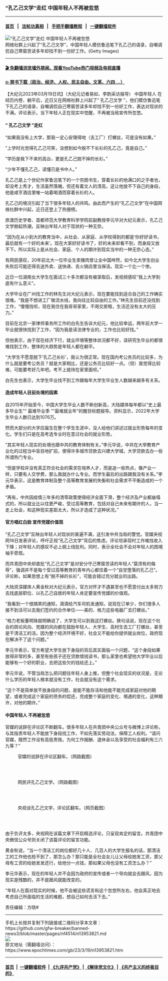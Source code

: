 ### “孔乙己文学”走红 中国年轻人不再被忽悠
------------------------

#### [首页](https://github.com/gfw-breaker/banned-news3/blob/master/README.md) &nbsp;&nbsp;|&nbsp;&nbsp; [法轮功真相](https://github.com/begood0513/basic/blob/master/README.md)  &nbsp;&nbsp;|&nbsp;&nbsp; [手把手翻墙教程](https://github.com/gfw-breaker/guides/wiki)  &nbsp;&nbsp;|&nbsp;&nbsp; [一键翻墙软件](https://github.com/gfw-breaker/nogfw/blob/master/README.md)  



<div><img alt="“孔乙己文学”走红 中国年轻人不再被忽悠" class="attachment-djy_600_400 size-djy_600_400 wp-post-image" src="https://i.epochtimes.com/assets/uploads/2020/05/1512082132111538.jpg"/>
<div class="caption">
 网络社群上兴起了“孔乙己文学”，中国年轻人模仿鲁迅笔下孔乙己的语录，自嘲调侃自己寒窗苦读多年却找不到一份好工作。(Getty Images)
</div></div><hr/>

#### [ 🎬  免翻墙浏览墙外禁闻、观看YouTube热门视频及电视直播](https://github.com/gfw-breaker/HelloWorld)

#### [ 💥  禁书下载（政治、经济、人权、民主自由、文革、六四 ...）](https://github.com/gfw-breaker/books/blob/master/README.md)

<div><p>
 【大纪元2023年03月19日讯】（大纪元记者易如、李韵采访报导）
 <ok href="https://www.epochtimes.com/gb/tag/%E4%B8%AD%E5%9B%BD%E5%B9%B4%E8%BD%BB%E4%BA%BA.html">
  中国年轻人
 </ok>
 在经历内卷、躺平后，近日又在网络社群上兴起了“
 <ok href="https://www.epochtimes.com/gb/tag/%E5%AD%94%E4%B9%99%E5%B7%B1%E6%96%87%E5%AD%A6.html">
  孔乙己文学
 </ok>
 ”，他们模仿鲁迅笔下孔乙己的语录，自嘲调侃自己寒窗苦读多年却找不到一份好工作，表达对现状的不满。评论表示，当下年轻人正在现实中觉醒，不再被当局宣传所忽悠。
</p>
<h4>
 “
 <ok href="https://www.epochtimes.com/gb/tag/%E5%AD%94%E4%B9%99%E5%B7%B1%E6%96%87%E5%AD%A6.html">
  孔乙己文学
 </ok>
 ”走红
</h4>
<p>
 “如果我没有上大学，那我一定心安理得地（去工厂）打螺丝，可是没有如果。”
</p>
<p>
 “上学时光觉得孔乙己可笑，没想到如今脱不下长衫的孔乙己，竟是自己。”
</p>
<p>
 “学历是我下不来的高台，更是孔乙己脱不掉的长衫。”
</p>
<p>
 “少年不懂孔乙己，读懂已是书中人。”
</p>
<p>
 孔乙己是上个世纪作家鲁迅笔下的一个穷困书生，穿着长衫的他满口的之乎者也，却没考上秀才，生活虽然落魄，但还有着文人的清高，这让他放不下自己的身段，他是咸亨酒店里唯一站着喝酒而穿着长衫的人。
</p>
<p>
 孔乙己的境况引起了当下很多年轻人的共鸣。由此而产生的“孔乙己文学”在中国网络社群中兴起，近日还登上了热搜榜。
</p>
<p>
 旅澳历史学者、首都师范大学教育科学学院前副教授李元华对大纪元表示，孔乙己文学掀起热潮，反映出年轻人对于现状的一种无奈。
</p>
<p>
 “因为在从小到大的教育当中，从社会、从家庭、从学校得到的都是‘你好好读书，最后就有一个好的未来’。现在大家好好读书了，好的未来却看不到，而身段又放不下。所以实际上是从社会、家庭、个人的期许到现实当中的一种无奈心态。”
</p>
<p>
 有网民感叹，20年前北大一位毕业生卖猪肉曾让全中国哗然，如今北大学生创业失败后可能还得去送外卖、送快递、去火锅店里当保洁。现实一个比一个惨。
</p>
<p>
 近日一位湖南女大学生在面试三十多次都没有被录取后，发视频感叹“我上大学到底有什么意义”。
</p>
<p>
 大学毕业在广州找工作的林先生对大纪元表示，现在要能找到适合自己的工作确实很难。“我是不想进工厂做流水线，我向往比较自由的工作。”林先生目前还没找到工作，“慢慢找呗，现在我住在我哥哥家里，不用交房租，生活还没有太大的压力。”
</p>
<p>
 目前在北京一家律师事务所工作的白先生告诉大纪元，他比较幸运，两年前大学一毕业就很快找到了工作，“因为我是读法律专业的，工作也比较好找。”
</p>
<p>
 但他表示，由于现在经济下行，就业环境等整体状况都不好，读研究生毕业的都很难找到工作，整体的大趋势是年轻人都在躺平。
</p>
<p>
 “大学生不愿意脱下‘孔乙己长衫’，我认为很正常。现在国内考公务员的比较多，为什么就是要考公务员？就是大家相比，还是公务员比较好一点。（但）我觉得比较难，可能要考好几年吧。考不上就待在家里面呗。”
</p>
<p>
 白先生也表示，大学生毕业找不到工作跟每年大学生毕业生人数越来越多有关系。
</p>
<h4>
 造成年轻人目前处境的因素
</h4>
<p>
 自2015年开始至今，中国大学生毕业人数不断创新高，大陆媒体每年都以“史上最多毕业生”“
 <ok href="https://www.epochtimes.com/gb/tag/%E6%9C%80%E9%9A%BE%E6%AF%95%E4%B8%9A%E5%AD%A3.html">
  最难毕业季
 </ok>
 ”“最难就业年”的醒目标题报导。资料显示，2022年大学生毕业人数已达到1076万。
</p>
<p>
 然而大部分的大学应届生在整个学生生涯中，没人给他们讲述过就业形势每年的变化。学生们只是在高考选专业时在意过社会的就业形势。
</p>
<p>
 “其实年轻人现实的处境也跟中共的教育体制有关。”李元华说，中共在大举教育产业化的过程当中盲目地扩招，使得许多城市贷款去兴建大学城，大学贷款去办一些所谓热门专业。
</p>
<p>
 “但是学校并没有真正符合社会的需求在培养人才，而是追一些热点，像产业一样，只要有人交学费，那么我就办什么专业。而学生最后的出路跟我没有关系。”李元华表示，这是教育体制及整个高等教育发展的失衡和社会需求不平衡造成的一个矛盾。
</p>
<p>
 “再有，中共因疫情三年多的清零政策使得经济全面下滑，整个经济及产业都崩塌式的，所以就业比以往更严峻，受过高等教育，包括对自己未来有期许的人，当一走上社会，和这种现实差距太大，所以才造成了这种状况。”
</p>
<h4>
 官方唱红白脸 宣传党媒价值观
</h4>
<p>
 “孔乙己文学”反映出年轻人对现状的普遍不满，这引发中共当局的警觉。官媒央视网16日发表评论，呼吁正视“孔乙己文学”背后的焦虑。评论坦承现时工作难找收入下降；对年轻人的感叹不必上纲上线批判。同时，表示全社会不会对年轻人的困境袖手旁观。
</p>
<p>
 而共青团中央却直批“孔乙己文学”是对安分守己寒窗苦读的年轻人“莫须有的侮辱”，强调并不是每个受过高等教育的青年内心都住着一个“自甘堕落的孔乙己”。评论称，如果思想上有“脱不掉的长衫”，可能会错过充分就业的出路。
</p>
<p>
 大陆资深媒体人黄金秋对大纪元表示，官方对怀才不遇甚至也不愿意付出太多努力去找底层职位、以孔乙己自居的年轻人肯定要宣传党媒的价值观。
</p>
<p>
 “我看到一个很搞笑的通知，滴滴给汽车司机发通知，说现在订单少，你们很多人接不到活可以去我们签约的合作单位——美的、格力这些电器厂去打螺丝。”
</p>
<p>
 “格力老板董明珠就明确说了，大学生可以到我这打螺丝。换句话说，现在这个社会的舆论风向、党媒的风向都在鼓励年轻人、大学生、高材生去工厂打螺丝，甚至是干清洁工的活。因为整个经济环境不好，社会又不能给你提供就业岗位，政府现在解决不了这个问题。”
</p>
<p>
 李元华表示，官方希望大学生放下身段的背后其实面临一个问题，“这个身段如果放得非常的多，甚至有些孩子还在贷款借钱读书，那么家里也希望他大学毕业以后能够有一个好的职业，去把这些欠的钱给还上。”
</p>
<p>
 李元华说，不管当局怎么把问题往年轻人身上推，但整个社会现实的状况是，无论什么学历的年轻人根本就没有工作，社会就没有这个需求。
</p>
<p>
 “这个不是简单放不放身段的问题，是能不能存活和他能不能完成家庭对他的期望，或者完成这个家庭的债务的偿还，完成整个家庭的变化、境遇的变化，这种期许，对他的期许。”
</p>
<h4>
 <ok href="https://www.epochtimes.com/gb/tag/%E4%B8%AD%E5%9B%BD%E5%B9%B4%E8%BD%BB%E4%BA%BA.html">
  中国年轻人
 </ok>
 不再被忽悠
</h4>
<p>
 官媒的说辞在评论区不断翻车。很多年轻人在共青团中央公众号与微博上评论称，与其指责年轻人不能放下身段找工作，不如先落实劳动法，保障工人权利。“请问官媒，既然工作没有高低贵贱，为何工作报酬、退休金以及享受的社会福利有三六九等？”
</p>
<figure aria-describedby="caption-attachment-13953835" class="wp-caption aligncenter" id="attachment_13953835" style="width: 450px">
 <ok href="https://i.epochtimes.com/assets/uploads/2023/03/id13953835-FrfALnqaEAAn7p5.jpg" target="_blank">
  <img alt="" class="size-medium wp-image-13953835" src="https://i.epochtimes.com/assets/uploads/2023/03/id13953835-FrfALnqaEAAn7p5-450x593.jpg"/>
 </ok>
 <br/><figcaption class="wp-caption-text" id="caption-attachment-13953835">
  官媒的说辞在评论区翻车。（网路截图）
 </figcaption><br/>
</figure><br/>
<figure aria-describedby="caption-attachment-13953839" class="wp-caption aligncenter" id="attachment_13953839" style="width: 450px">
 <ok href="https://i.epochtimes.com/assets/uploads/2023/03/id13953839-FrhgzGQaMAA4z5_.jpg" target="_blank">
  <img alt="" class="size-medium wp-image-13953839" src="https://i.epochtimes.com/assets/uploads/2023/03/id13953839-FrhgzGQaMAA4z5_-450x685.jpg"/>
 </ok>
 <br/><figcaption class="wp-caption-text" id="caption-attachment-13953839">
  网民评孔乙己文学。（网路截图）
 </figcaption><br/>
</figure><br/>
<figure aria-describedby="caption-attachment-13953841" class="wp-caption aligncenter" id="attachment_13953841" style="width: 450px">
 <ok href="https://i.epochtimes.com/assets/uploads/2023/03/id13953841-5c7827023ab2dfab5083ca7e8f6771be.jpg" target="_blank">
  <img alt="" class="size-medium wp-image-13953841" src="https://i.epochtimes.com/assets/uploads/2023/03/id13953841-5c7827023ab2dfab5083ca7e8f6771be-450x483.jpg"/>
 </ok>
 <br/><figcaption class="wp-caption-text" id="caption-attachment-13953841">
  央视谈孔乙己文学，评论区翻车。（网页截图）
 </figcaption><br/>
</figure><br/>
<p>
 由于负评太多，央视网在该篇文章下开启精选评论，只呈现肯定的留言。共青团中央微信公众号则关闭了该篇评论的留言功能。
</p>
<p>
 黄金秋说，“当一个清洁工的岗位都好几十人、几百人的大学生报名的话，那清洁工的工作他也抢不到了，那怎么办？那只能是全社会女儿让父母给她发工资，那父母有工资的给她发发还行，给他分一点钱，那如果父母也没有工资怎么办？”
</p>
<p>
 李元华表示，现在的年轻人并不会因为政府的宣传或者一个导向就会去跟风，因为现实是残酷的，并不是跟风就能改变的。
</p>
<p>
 “年轻人在面对现实的时候，他不会被这些谎言和这个忽悠所左右，他会真正地去考虑自己所面临的生活的难题，想自己如何去活下去。”
</p>
<p>
 责任编辑：方晓#
</p>
</div>
<hr/>
手机上长按并复制下列链接或二维码分享本文章：<br/>
https://github.com/gfw-breaker/banned-news3/blob/master/pages/nf4514/n13953821.md <br/>
<a href='https://github.com/gfw-breaker/banned-news3/blob/master/pages/nf4514/n13953821.md'><img src='https://github.com/gfw-breaker/banned-news3/blob/master/pages/nf4514/n13953821.md.png'/></a> <br/>
原文地址（需翻墙访问）：https://www.epochtimes.com/gb/23/3/19/n13953821.htm


------------------------
#### [首页](https://github.com/gfw-breaker/banned-news3/blob/master/README.md) &nbsp;|&nbsp; [一键翻墙软件](https://github.com/gfw-breaker/nogfw/blob/master/README.md) &nbsp;| [《九评共产党》](https://github.com/gfw-breaker/9ping.md/blob/master/README.md#九评之一评共产党是什么) | [《解体党文化》](https://github.com/gfw-breaker/jtdwh.md/blob/master/README.md) | [《共产主义的终极目的》](https://github.com/gfw-breaker/gczydzjmd.md/blob/master/README.md)


<img src='http://gfw-breaker.win/banned-news3/pages/nf4514/n13953821.md' width='0px' height='0px'/>